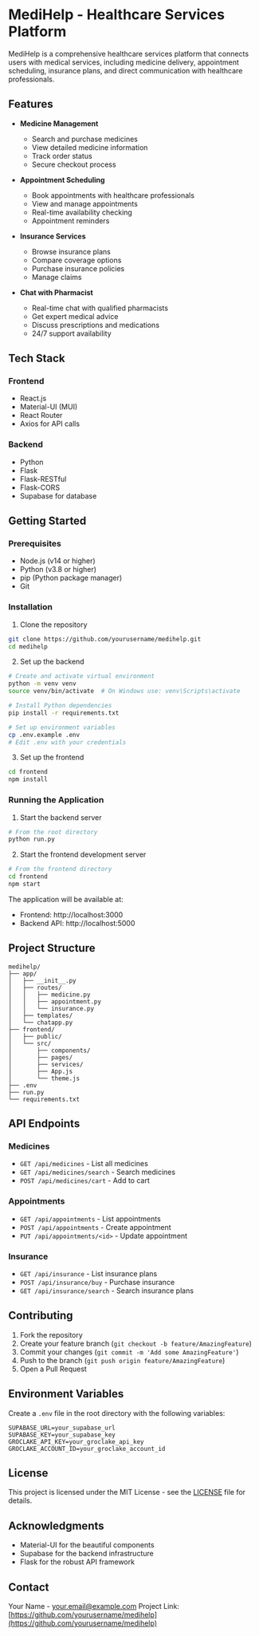 # MediHelp - Healthcare Services Platform

MediHelp is a comprehensive healthcare services platform that connects users with medical services, including medicine delivery, appointment scheduling, insurance plans, and direct communication with healthcare professionals.

## Features

- **Medicine Management**
  - Search and purchase medicines
  - View detailed medicine information
  - Track order status
  - Secure checkout process

- **Appointment Scheduling**
  - Book appointments with healthcare professionals
  - View and manage appointments
  - Real-time availability checking
  - Appointment reminders

- **Insurance Services**
  - Browse insurance plans
  - Compare coverage options
  - Purchase insurance policies
  - Manage claims

- **Chat with Pharmacist**
  - Real-time chat with qualified pharmacists
  - Get expert medical advice
  - Discuss prescriptions and medications
  - 24/7 support availability

## Tech Stack

### Frontend
- React.js
- Material-UI (MUI)
- React Router
- Axios for API calls

### Backend
- Python
- Flask
- Flask-RESTful
- Flask-CORS
- Supabase for database

## Getting Started

### Prerequisites
- Node.js (v14 or higher)
- Python (v3.8 or higher)
- pip (Python package manager)
- Git

### Installation

1. Clone the repository
```bash
git clone https://github.com/yourusername/medihelp.git
cd medihelp
```

2. Set up the backend
```bash
# Create and activate virtual environment
python -m venv venv
source venv/bin/activate  # On Windows use: venv\Scripts\activate

# Install Python dependencies
pip install -r requirements.txt

# Set up environment variables
cp .env.example .env
# Edit .env with your credentials
```

3. Set up the frontend
```bash
cd frontend
npm install
```

### Running the Application

1. Start the backend server
```bash
# From the root directory
python run.py
```

2. Start the frontend development server
```bash
# From the frontend directory
cd frontend
npm start
```

The application will be available at:
- Frontend: http://localhost:3000
- Backend API: http://localhost:5000

## Project Structure

```
medihelp/
├── app/
│   ├── __init__.py
│   ├── routes/
│   │   ├── medicine.py
│   │   ├── appointment.py
│   │   └── insurance.py
│   ├── templates/
│   └── chatapp.py
├── frontend/
│   ├── public/
│   └── src/
│       ├── components/
│       ├── pages/
│       ├── services/
│       ├── App.js
│       └── theme.js
├── .env
├── run.py
└── requirements.txt
```

## API Endpoints

### Medicines
- `GET /api/medicines` - List all medicines
- `GET /api/medicines/search` - Search medicines
- `POST /api/medicines/cart` - Add to cart

### Appointments
- `GET /api/appointments` - List appointments
- `POST /api/appointments` - Create appointment
- `PUT /api/appointments/<id>` - Update appointment

### Insurance
- `GET /api/insurance` - List insurance plans
- `POST /api/insurance/buy` - Purchase insurance
- `GET /api/insurance/search` - Search insurance plans

## Contributing

1. Fork the repository
2. Create your feature branch (`git checkout -b feature/AmazingFeature`)
3. Commit your changes (`git commit -m 'Add some AmazingFeature'`)
4. Push to the branch (`git push origin feature/AmazingFeature`)
5. Open a Pull Request

## Environment Variables

Create a `.env` file in the root directory with the following variables:

```env
SUPABASE_URL=your_supabase_url
SUPABASE_KEY=your_supabase_key
GROCLAKE_API_KEY=your_groclake_api_key
GROCLAKE_ACCOUNT_ID=your_groclake_account_id
```

## License

This project is licensed under the MIT License - see the [LICENSE](LICENSE) file for details.

## Acknowledgments

- Material-UI for the beautiful components
- Supabase for the backend infrastructure
- Flask for the robust API framework

## Contact

Your Name - your.email@example.com
Project Link: [https://github.com/yourusername/medihelp](https://github.com/yourusername/medihelp)